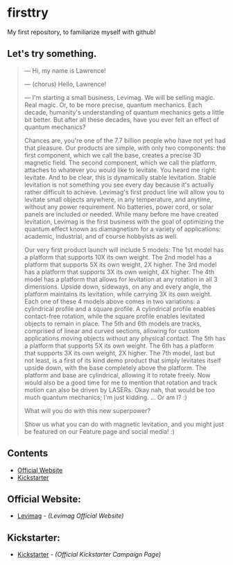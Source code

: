 # firsttry
My first repository, to familiarize myself with github!



## Let's try something.

> &mdash; Hi, my name is Lawrence!
>
> &mdash; (chorus) Hello, Lawrence!
> 
> &mdash; I'm starting a small business, Levimag. We will be selling magic. Real magic. Or, to be more precise, quantum mechanics. Each decade, humanity's understanding of quantum mechanics gets a little bit better. But after all these decades, have you ever felt an effect of quantum mechanics?
> 
> Chances are, you're one of the 7.7 billion people who have not yet had that pleasure. Our products are simple, with only two components: the first component, which we call the base, creates a precise 3D magnetic field. The second component, which we call the platform, attaches to whatever you would like to levitate. You heard me right: levitate. And to be clear, this is dynamically stable levitation. Stable levitation is not something you see every day because it's actually rather difficult to achieve. Levimag's first product line will allow you to levitate small objects anywhere, in any temperature, and anytime, without any power requirement. No batteries, power cord, or solar panels are included or needed. While many before me have created levitation, Levimag is the first business with the goal of optimizing the quantum effect known as diamagnetism for a variety of applications: academic, industrial, and of course hobbyists as well.
> 
> Our very first product launch will include 5 models:
> The 1st model has a platform that supports 10X its own weight.
> The 2nd model has a platform that supports 5X its own weight, 2X higher.
> The 3rd model has a platform that supports 3X its own weight, 4X higher.
> The 4th model has a platform that allows for levitation at any rotation in all 3 dimensions. Upside down, sideways, on any and every angle, the platform maintains its levitation, while carrying 3X its own weight.
> Each one of these 4 models above comes in two variations: a cylindrical profile and a square profile. A cylindrical profile enables contact-free rotation, while the square profile enables levitated objects to remain in place.
> The 5th and 6th models are tracks, comprised of linear and curved sections, allowing for custom applications moving objects without any physical contact.
> The 5th has a platform that supports 5X its own weight.
> The 6th has a platform that supports 3X its own weight, 2X higher.
> The 7th model, last but not least, is a first of its kind demo product that simply levitates itself upside down, with the base completely above the platform. The platform and base are cylindrical, allowing it to rotate freely.
> Now would also be a good time for me to mention that rotation and track motion can also be driven by LASERs. Okay nah, that would be too much quantum mechanics; I'm just kidding. ... Or am I? :)
> 
> 
> 
> What will you do with this new superpower? 
>
> Show us what you can do with magnetic levitation, and you might just be featured on our Feature page and social media! :)



## Contents

 * [Official Website](#official-website)
 * [Kickstarter](#kickstarer)


## Official Website:
 * [Levimag](https://www.levimag.com) - *(Levimag Official Website)*

## Kickstarter:
 * [Kickstarter](https://www.kickstarter.com) - *(Official Kickstarter Campaign Page)*
